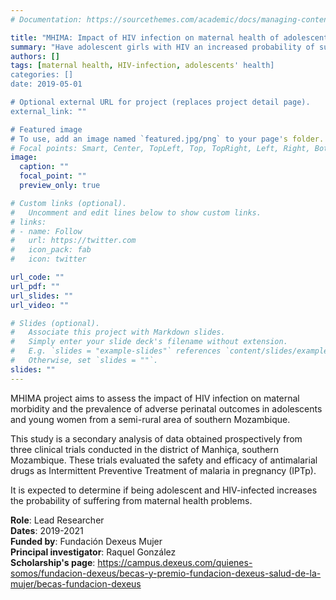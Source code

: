 ```yaml
---
# Documentation: https://sourcethemes.com/academic/docs/managing-content/

title: "MHIMA: Impact of HIV infection on maternal health of adolescents and young women from southern Mozambique"
summary: "Have adolescent girls with HIV an increased probability of suffering from maternal health problems?"
authors: []
tags: [maternal health, HIV-infection, adolescents' health]
categories: []
date: 2019-05-01

# Optional external URL for project (replaces project detail page).
external_link: ""

# Featured image
# To use, add an image named `featured.jpg/png` to your page's folder.
# Focal points: Smart, Center, TopLeft, Top, TopRight, Left, Right, BottomLeft, Bottom, BottomRight.
image:
  caption: ""
  focal_point: ""
  preview_only: true

# Custom links (optional).
#   Uncomment and edit lines below to show custom links.
# links:
# - name: Follow
#   url: https://twitter.com
#   icon_pack: fab
#   icon: twitter

url_code: ""
url_pdf: ""
url_slides: ""
url_video: ""

# Slides (optional).
#   Associate this project with Markdown slides.
#   Simply enter your slide deck's filename without extension.
#   E.g. `slides = "example-slides"` references `content/slides/example-slides.md`.
#   Otherwise, set `slides = ""`.
slides: ""
---
```


MHIMA project aims to assess the impact of HIV infection on maternal morbidity and the prevalence of adverse perinatal outcomes in adolescents and young women from a semi-rural area of southern Mozambique. </br>

This study is a secondary analysis of data obtained prospectively from three clinical trials conducted in the district of Manhiça, southern Mozambique. These trials evaluated the safety and efficacy of antimalarial drugs as Intermittent Preventive Treatment of malaria in
pregnancy (IPTp). </br>

It is expected to determine if being adolescent and HIV-infected increases the probability of suffering from maternal health problems. </br>

**Role**: Lead Researcher</br>
**Dates**: 2019-2021</br>
**Funded by**: Fundación Dexeus Mujer</br>
**Principal investigator**: Raquel González</br>
**Scholarship's page**: https://campus.dexeus.com/quienes-somos/fundacion-dexeus/becas-y-premio-fundacion-dexeus-salud-de-la-mujer/becas-fundacion-dexeus
